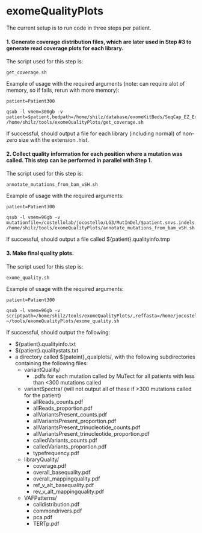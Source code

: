 # exomeQualityPlots

The current setup is to run code in three steps per patient.

#### 1. Generate coverage distribution files, which are later used in Step #3 to generate read coverage plots for each library.

The script used for this step is:

```
get_coverage.sh
```

Example of usage with the required arguments (note: can require alot of memory, so if fails, rerun with more memory):

```
patient=Patient300

qsub -l vmem=300gb -v patient=$patient,bedpath=/home/shilz/database/exomeKitBeds/SeqCap_EZ_Exome_v3_capture.bed /home/shilz/tools/exomeQualityPlots/get_coverage.sh
```

If successful, should output a file for each library (including normal) of non-zero size with the extension .hist.

#### 2. Collect quality information for each position where a mutation was called. This step can be performed in parallel with Step 1.

The script used for this step is:

```
annotate_mutations_from_bam_vSH.sh
```

Example of usage with the required arguments:

```
patient=Patient300

qsub -l vmem=96gb -v mutationfile=/costellolab/jocostello/LG3/MutInDel/$patient.snvs.indels.filtered.overlaps.txt,conversionfile=/costellolab/mazort/LG3/exome/patient_ID_conversions.txt,patient=$patient,project=LG3,bampath=/costellolab/jocostello/LG3/exomes_recal/,scriptpath=/home/shilz/tools/exomeQualityPlots/ /home/shilz/tools/exomeQualityPlots/annotate_mutations_from_bam_vSH.sh
```

If successful, should output a file called ${patient}.qualityinfo.tmp

#### 3. Make final quality plots.

The script used for this step is:

```
exome_quality.sh
```

Example of usage with the required arguments:

```
patient=Patient300

qsub -l vmem=96gb -v scriptpath=/home/shilz/tools/exomeQualityPlots/,reffasta=/home/jocostello/shared/LG3_Pipeline/resources/UCSC_HG19_Feb_2009/hg19.fa,patient=$patient,mutationfile=/costellolab/jocostello/LG3/MutInDel/$patient.snvs.indels.filtered.overlaps.txt,conversionfile=/costellolab/mazort/LG3/exome/patient_ID_conversions.txt,bampath=/costellolab/jocostello/LG3/exomes_recal/ ~/tools/exomeQualityPlots/exome_quality.sh
```

If successful, should output the following:
- ${patient}.qualityinfo.txt
- ${patient}.qualitystats.txt
- a directory called ${pateint}_qualplots/, with the following subdirectories containing the following files:
  - variantQuality/
    - .pdfs for each mutation called by MuTect for all patients with less than <300 mutations called
  - variantSpectra/ (will not output all of these if >300 mutations called for the patient)
    - allReads_counts.pdf
    - allReads_proportion.pdf
    - allVariantsPresent_counts.pdf
    - allVariantsPresent_proportion.pdf
    - allVariantsPresent_trinucleotide_counts.pdf
    - allVariantsPresent_trinucleotide_proportion.pdf
    - calledVariants_counts.pdf
    - calledVariants_proportion.pdf
    - typefrequency.pdf
  - libraryQuality/
    - coverage.pdf
    - overall_basequality.pdf
    - overall_mappingquality.pdf
    - ref_v_alt_basequality.pdf
    - rev_v_alt_mappingquality.pdf
  - VAFPatterns/
    - calldistribution.pdf
    - commondrivers.pdf
    - pca.pdf
    - TERTp.pdf
    
